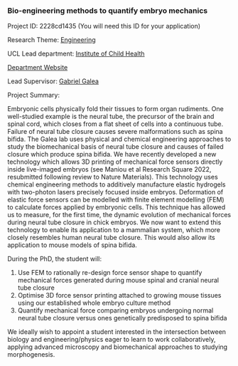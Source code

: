 ### Bio-engineering methods to quantify embryo mechanics

Project ID: 2228cd1435
(You will need this ID for your application)

Research Theme: [Engineering](../themes/engineering.md)

UCL Lead department: [Institute of Child Health](../departments/institute-of-child-health.md)

[Department Website](https://www.ucl.ac.uk/child-health/)

Lead Supervisor: [Gabriel Galea](https://profiles.ucl.ac.uk/55207)

Project Summary:

Embryonic cells physically fold their tissues to form organ rudiments. One well-studied example is the neural tube, the precursor of the brain and spinal cord, which closes from a flat sheet of cells into a continuous tube. Failure of neural tube closure causes severe malformations such as spina bifida. The Galea lab uses physical and chemical engineering approaches to study the biomechanical basis of neural tube closure and causes of failed closure which produce spina bifida. We have recently developed a new technology which allows 3D printing of mechanical force sensors directly inside live-imaged embryos (see Maniou et al Research Square 2022, resubmitted following review to Nature Materials). This technology uses chemical engineering methods to additively manufacture elastic hydrogels with two-photon lasers precisely focused inside embryos. Deformation of elastic force sensors can be modelled with finite element modelling (FEM) to calculate forces applied by embryonic cells. This technique has allowed us to measure, for the first time, the dynamic evolution of mechanical forces during neural tube closure in chick embryos. We now want to extend this technology to enable its application to a mammalian system, which more closely resembles human neural tube closure. This would also allow its application to mouse models of spina bifida. 

During the PhD, the student will:
1) Use FEM to rationally re-design force sensor shape to quantify mechanical forces generated during mouse spinal and cranial neural tube closure
2) Optimise 3D force sensor printing attached to growing mouse tissues using our established whole embryo culture method
3) Quantify mechanical force comparing embryos undergoing normal neural tube closure versus ones genetically predisposed to spina bifida

We ideally wish to appoint a student interested in the intersection between biology and engineering/physics eager to learn to work collaboratively, applying advanced microscopy and biomechanical approaches to studying morphogenesis.
